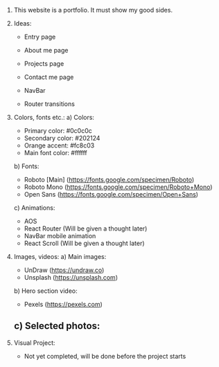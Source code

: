 1. This website is a portfolio. It must show my good sides.

2. Ideas:
    - Entry page
    - About me page
    - Projects page
    - Contact me page

    - NavBar
    - Router transitions

3. Colors, fonts etc.:
    a) Colors:
    - Primary color: #0c0c0c
    - Secondary color: #202124
    - Orange accent: #fc8c03
    - Main font color: #ffffff

    b) Fonts:
    - Roboto [Main] (https://fonts.google.com/specimen/Roboto)
    - Roboto Mono (https://fonts.google.com/specimen/Roboto+Mono)
    - Open Sans (https://fonts.google.com/specimen/Open+Sans)

    c) Animations:
    - AOS
    - React Router (Will be given a thought later)
    - NavBar mobile animation
    - React Scroll (Will be given a thought later)

4. Images, videos:
    a) Main images:
    - UnDraw (https://undraw.co)
    - Unsplash (https://unsplash.com)

    b) Hero section video:
    - Pexels (https://pexels.com)

    c) Selected photos:
    - 

5. Visual Project:
    - Not yet completed, will be done before the project starts
